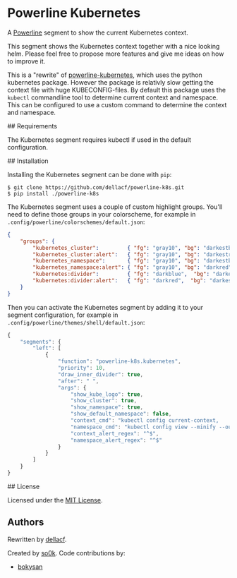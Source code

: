# Powerline Kubernetes

A [Powerline](https://github.com/powerline/powerline) segment to show the current Kubernetes context.

This segment shows the Kubernetes context together with a nice looking helm. Please feel free to propose more features and give me ideas on how to improve it.

This is a "rewrite" of [powerline-kubernetes](https://github.com/so0k/powerline-kubernetes), which uses the python kubernetes package. However the package is relativly slow getting the context file with huge KUBECONFIG-files. By default this package uses the `kubectl` commandline tool to determine current context and namespace. This can be configured to use a custom command to determine the context and namespace.

## Requirements

The Kubernetes segment requires kubectl if used in the default configuration.

## Installation

Installing the Kubernetes segment can be done with `pip`:

```
$ git clone https://github.com/dellacf/powerline-k8s.git
$ pip install ./powerline-k8s
```

The Kubernetes segment uses a couple of custom highlight groups. You'll need to define those groups in your colorscheme, for example in `.config/powerline/colorschemes/default.json`:

```json
{
	"groups": {
		"kubernetes_cluster":         { "fg": "gray10", "bg": "darkestblue", "attrs": [] },
		"kubernetes_cluster:alert":   { "fg": "gray10", "bg": "darkestred",  "attrs": [] },
		"kubernetes_namespace":       { "fg": "gray10", "bg": "darkestblue", "attrs": [] },
		"kubernetes_namespace:alert": { "fg": "gray10", "bg": "darkred",     "attrs": [] },
		"kubernetes:divider":         { "fg": "darkblue",  "bg": "darkestblue", "attrs": [] },
		"kubernetes:divider:alert":   { "fg": "darkred",  "bg": "darkestred", "attrs": [] }
	}
}
```

Then you can activate the Kubernetes segment by adding it to your segment configuration, for example in `.config/powerline/themes/shell/default.json`:

```javascript
{
	"segments": {
		"left": [
			{
				"function": "powerline-k8s.kubernetes",
				"priority": 10,
				"draw_inner_divider": true,
				"after": " ",
				"args": {
					"show_kube_logo": true,
					"show_cluster": true,
					"show_namespace": true,
					"show_default_namespace": false,
					"context_cmd": "kubectl config current-context,
					"namespace_cmd": "kubectl config view --minify --output 'jsonpath={..namespace}'",
					"context_alert_regex": "^$",
					"namespace_alert_regex": "^$"
				}
			}
		]
	}
}

```

## License

Licensed under the [MIT License](LICENSE).


## Authors

Rewritten by [dellacf](https://github.com/dellacf/).

Created by [so0k](https://github.com/so0k/). Code contributions by:
- [bokysan](https://github.com/bokysan)

